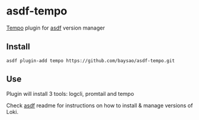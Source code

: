 # asdf-tempo

[Tempo](https://github.com/grafana/tempo) plugin for [asdf](https://github.com/asdf-vm/asdf) version manager

## Install

```
asdf plugin-add tempo https://github.com/baysao/asdf-tempo.git
```

## Use

Plugin will install 3 tools: logcli, promtail and tempo

Check [asdf](https://github.com/asdf-vm/asdf) readme for instructions on how to install & manage versions of Loki.
